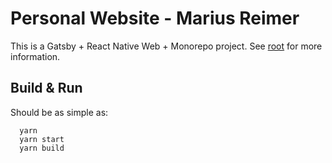 # Personal Website - Marius Reimer

This is a Gatsby + React Native Web + Monorepo project. See [root](../../README.md) for more information.

## Build & Run
Should be as simple as:

      yarn
      yarn start
      yarn build
